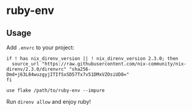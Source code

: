 # ruby-env

## Usage

Add `.envrc` to your project:

```
if ! has nix_direnv_version || ! nix_direnv_version 2.3.0; then
  source_url "https://raw.githubusercontent.com/nix-community/nix-direnv/2.3.0/direnvrc" "sha256-Dmd+j63L84wuzgyjITIfSxSD57Tx7v51DMxVZOsiUD8="
fi

use flake /path/to/ruby-env --impure
```

Run `direnv allow` and enjoy ruby!
